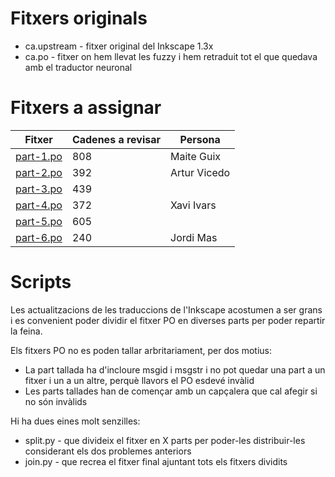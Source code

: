 # Fitxers originals

* ca.upstream - fitxer original del Inkscape 1.3x
* ca.po - fitxer on hem llevat les fuzzy i hem retraduit tot el que quedava amb el traductor neuronal

# Fitxers a assignar

| Fitxer      | Cadenes a revisar | Persona  |
| ----------- | ----------- |----------- |
| [part-1.po](https://raw.githubusercontent.com/jordimas/inkscape-ca/main/part-1.po)   | 808         | Maite Guix
| [part-2.po](https://raw.githubusercontent.com/jordimas/inkscape-ca/main/part-2.po)   | 392         | Artur Vicedo
| [part-3.po](https://raw.githubusercontent.com/jordimas/inkscape-ca/main/part-3.po)   | 439         | 
| [part-4.po](https://raw.githubusercontent.com/jordimas/inkscape-ca/main/part-4.po)   | 372         | Xavi Ivars
| [part-5.po](https://raw.githubusercontent.com/jordimas/inkscape-ca/main/part-5.po)   | 605         | 
| [part-6.po](https://raw.githubusercontent.com/jordimas/inkscape-ca/main/part-6.po)   | 240         | Jordi Mas

# Scripts

Les actualitzacions de les traduccions de l'Inkscape acostumen a ser grans i es convenient poder dividir el fitxer PO en diverses parts per poder repartir la feina.

Els fitxers PO no es poden tallar arbritariament, per dos motius:

- La part tallada ha d'incloure msgid i msgstr i no pot quedar una part a un fitxer i un a un altre, perquè llavors el PO esdevé invàlid
- Les parts tallades han de començar amb un capçalera que cal afegir si no són invàlids

Hi ha dues eines molt senzilles:
* split.py - que divideix el fitxer en X parts per poder-les distribuir-les considerant els dos problemes anteriors
* join.py - que recrea el fitxer final ajuntant tots els fitxers dividits



